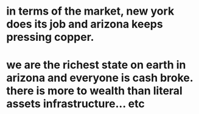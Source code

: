 in terms of the market, new york does its job and arizona keeps pressing copper.
==============
we are the richest state on earth in arizona and everyone is cash broke.
there is more to wealth than literal assets
infrastructure... etc
=======================================================================================
